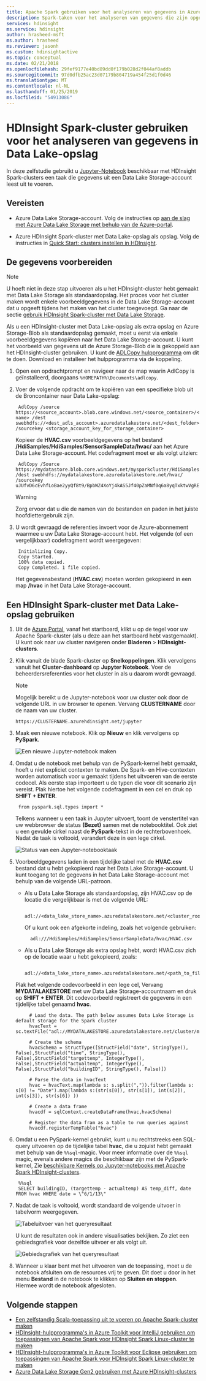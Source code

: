 ```yaml
---
title: Apache Spark gebruiken voor het analyseren van gegevens in Azure Data Lake Storage
description: Spark-taken voor het analyseren van gegevens die zijn opgeslagen in Azure Data Lake Storage uitvoeren
services: hdinsight
ms.service: hdinsight
author: hrasheed-msft
ms.author: hrasheed
ms.reviewer: jasonh
ms.custom: hdinsightactive
ms.topic: conceptual
ms.date: 02/21/2018
ms.openlocfilehash: 29fef9177e40bd89dd0f179b028d2f044af8addb
ms.sourcegitcommit: 97d0dfb25ac23d07179b804719a454f25d1f0d46
ms.translationtype: MT
ms.contentlocale: nl-NL
ms.lasthandoff: 01/25/2019
ms.locfileid: "54913086"
---
```

# <a name="use-hdinsight-spark-cluster-to-analyze-data-in-data-lake-storage"></a>HDInsight Spark-cluster gebruiken voor het analyseren van gegevens in Data Lake-opslag

In deze zelfstudie gebruikt u [Jupyter-Notebook](https://jupyter.org/) beschikbaar met HDInsight Spark-clusters een taak die gegevens uit een Data Lake Storage-account leest uit te voeren.

## <a name="prerequisites"></a>Vereisten

* Azure Data Lake Storage-account. Volg de instructies op [aan de slag met Azure Data Lake Storage met behulp van de Azure-portal](../../data-lake-store/data-lake-store-get-started-portal.md).

* Azure HDInsight Spark-cluster met Data Lake-opslag als opslag. Volg de instructies in [Quick Start: clusters instellen in HDInsight](../../storage/data-lake-storage/quickstart-create-connect-hdi-cluster.md).

    
## <a name="prepare-the-data"></a>De gegevens voorbereiden

> [!NOTE]  
> U hoeft niet in deze stap uitvoeren als u het HDInsight-cluster hebt gemaakt met Data Lake Storage als standaardopslag. Het proces voor het cluster maken wordt enkele voorbeeldgegevens in de Data Lake Storage-account dat u opgeeft tijdens het maken van het cluster toegevoegd. Ga naar de sectie [gebruik HDInsight Spark-cluster met Data Lake Storage](#use-an-hdinsight-spark-cluster-with-data-lake-store).

Als u een HDInsight-cluster met Data Lake-opslag als extra opslag en Azure Storage-Blob als standaardopslag gemaakt, moet u eerst via enkele voorbeeldgegevens kopiëren naar het Data Lake Storage-account. U kunt het voorbeeld van gegevens uit de Azure Storage-Blob die is gekoppeld aan het HDInsight-cluster gebruiken. U kunt de [ADLCopy hulpprogramma](https://aka.ms/downloadadlcopy) om dit te doen. Download en installeer het hulpprogramma via de koppeling.

1. Open een opdrachtprompt en navigeer naar de map waarin AdlCopy is geïnstalleerd, doorgaans `%HOMEPATH%\Documents\adlcopy`.

2. Voer de volgende opdracht om te kopiëren van een specifieke blob uit de Broncontainer naar Data Lake-opslag:

        AdlCopy /source https://<source_account>.blob.core.windows.net/<source_container>/<blob name> /dest swebhdfs://<dest_adls_account>.azuredatalakestore.net/<dest_folder>/ /sourcekey <storage_account_key_for_storage_container>

    Kopieer de **HVAC.csv** voorbeeldgegevens op het bestand **/HdiSamples/HdiSamples/SensorSampleData/hvac/** aan het Azure Data Lake Storage-account. Het codefragment moet er als volgt uitzien:

        AdlCopy /Source https://mydatastore.blob.core.windows.net/mysparkcluster/HdiSamples/HdiSamples/SensorSampleData/hvac/HVAC.csv /dest swebhdfs://mydatalakestore.azuredatalakestore.net/hvac/ /sourcekey uJUfvD6cEvhfLoBae2yyQf8t9/BpbWZ4XoYj4kAS5Jf40pZaMNf0q6a8yqTxktwVgRED4vPHeh/50iS9atS5LQ==

   > [!WARNING]  
   > Zorg ervoor dat u die de namen van de bestanden en paden in het juiste hoofdlettergebruik zijn.

3. U wordt gevraagd de referenties invoert voor de Azure-abonnement waarmee u uw Data Lake Storage-account hebt. Het volgende (of een vergelijkbaar) codefragment wordt weergegeven:

        Initializing Copy.
        Copy Started.
        100% data copied.
        Copy Completed. 1 file copied.

    Het gegevensbestand (**HVAC.csv**) moeten worden gekopieerd in een map **/hvac** in het Data Lake Storage-account.

## <a name="use-an-hdinsight-spark-cluster-with-data-lake-storage"></a>Een HDInsight Spark-cluster met Data Lake-opslag gebruiken

1. Uit de [Azure Portal](https://portal.azure.com/), vanaf het startboard, klikt u op de tegel voor uw Apache Spark-cluster (als u deze aan het startboard hebt vastgemaakt). U kunt ook naar uw cluster navigeren onder **Bladeren** > **HDInsight-clusters**.

2. Klik vanuit de blade Spark-cluster op **Snelkoppelingen**. Klik vervolgens vanuit het **Cluster-dashboard** op **Jupyter Notebook**. Voer de beheerdersreferenties voor het cluster in als u daarom wordt gevraagd.

   > [!NOTE]  
   > Mogelijk bereikt u de Jupyter-notebook voor uw cluster ook door de volgende URL in uw browser te openen. Vervang **CLUSTERNAME** door de naam van uw cluster.
   >
   > `https://CLUSTERNAME.azurehdinsight.net/jupyter`

3. Maak een nieuwe notebook. Klik op **Nieuw** en klik vervolgens op **PySpark**.

    ![Een nieuwe Jupyter-notebook maken](./media/apache-spark-use-with-data-lake-store/hdinsight-create-jupyter-notebook.png "Een nieuwe Jupyter-notebook maken")

4. Omdat u de notebook met behulp van de PySpark-kernel hebt gemaakt, hoeft u niet expliciet contexten te maken. De Spark- en Hive-contexten worden automatisch voor u gemaakt tijdens het uitvoeren van de eerste codecel. Als eerste stap importeert u de typen die voor dit scenario zijn vereist. Plak hiertoe het volgende codefragment in een cel en druk op **SHIFT + ENTER**.

        from pyspark.sql.types import *

    Telkens wanneer u een taak in Jupyter uitvoert, toont de venstertitel van uw webbrowser de status **(Bezet)** samen met de notebooktitel. Ook ziet u een gevulde cirkel naast de **PySpark**-tekst in de rechterbovenhoek. Nadat de taak is voltooid, verandert deze in een lege cirkel.

     ![Status van een Jupyter-notebooktaak](./media/apache-spark-use-with-data-lake-store/hdinsight-jupyter-job-status.png "Status van een Jupyter-notebooktaak")

5. Voorbeeldgegevens laden in een tijdelijke tabel met de **HVAC.csv** bestand dat u hebt gekopieerd naar het Data Lake Storage-account. U kunt toegang tot de gegevens in het Data Lake Storage-account met behulp van de volgende URL-patroon.

    * Als u Data Lake Storage als standaardopslag, zijn HVAC.csv op de locatie die vergelijkbaar is met de volgende URL:

            adl://<data_lake_store_name>.azuredatalakestore.net/<cluster_root>/HdiSamples/HdiSamples/SensorSampleData/hvac/HVAC.csv

        Of u kunt ook een afgekorte indeling, zoals het volgende gebruiken:

            adl:///HdiSamples/HdiSamples/SensorSampleData/hvac/HVAC.csv

    * Als u Data Lake Storage als extra opslag hebt, wordt HVAC.csv zich op de locatie waar u hebt gekopieerd, zoals:

            adl://<data_lake_store_name>.azuredatalakestore.net/<path_to_file>

     Plak het volgende codevoorbeeld in een lege cel, Vervang **MYDATALAKESTORE** met uw Data Lake Storage-accountnaam en druk op **SHIFT + ENTER**. Dit codevoorbeeld registreert de gegevens in een tijdelijke tabel genaamd **hvac**.

            # Load the data. The path below assumes Data Lake Storage is default storage for the Spark cluster
            hvacText = sc.textFile("adl://MYDATALAKESTORE.azuredatalakestore.net/cluster/mysparkcluster/HdiSamples/HdiSamples/SensorSampleData/hvac/HVAC.csv")

            # Create the schema
            hvacSchema = StructType([StructField("date", StringType(), False),StructField("time", StringType(), False),StructField("targettemp", IntegerType(), False),StructField("actualtemp", IntegerType(), False),StructField("buildingID", StringType(), False)])

            # Parse the data in hvacText
            hvac = hvacText.map(lambda s: s.split(",")).filter(lambda s: s[0] != "Date").map(lambda s:(str(s[0]), str(s[1]), int(s[2]), int(s[3]), str(s[6]) ))

            # Create a data frame
            hvacdf = sqlContext.createDataFrame(hvac,hvacSchema)

            # Register the data fram as a table to run queries against
            hvacdf.registerTempTable("hvac")

6. Omdat u een PySpark-kernel gebruikt, kunt u nu rechtstreeks een SQL-query uitvoeren op de tijdelijke tabel **hvac**, die u zojuist hebt gemaakt met behulp van de `%%sql`-magic. Voor meer informatie over de `%%sql` magic, evenals andere magics die beschikbaar zijn met de PySpark-kernel, Zie [beschikbare Kernels op Jupyter-notebooks met Apache Spark HDInsight-clusters](apache-spark-jupyter-notebook-kernels.md#parameters-supported-with-the-sql-magic).

        %%sql
        SELECT buildingID, (targettemp - actualtemp) AS temp_diff, date FROM hvac WHERE date = \"6/1/13\"

7. Nadat de taak is voltooid, wordt standaard de volgende uitvoer in tabelvorm weergegeven.

      ![Tabeluitvoer van het queryresultaat](./media/apache-spark-use-with-data-lake-store/jupyter-tabular-output.png "Tabeluitvoer van het queryresultaat")

     U kunt de resultaten ook in andere visualisaties bekijken. Zo ziet een gebiedsgrafiek voor dezelfde uitvoer er als volgt uit.

     ![Gebiedsgrafiek van het queryresultaat](./media/apache-spark-use-with-data-lake-store/jupyter-area-output.png "Gebiedsgrafiek van het queryresultaat")

8. Wanneer u klaar bent met het uitvoeren van de toepassing, moet u de notebook afsluiten om de resources vrij te geven. Dit doet u door in het menu **Bestand** in de notebook te klikken op **Sluiten en stoppen**. Hiermee wordt de notebook afgesloten.


## <a name="next-steps"></a>Volgende stappen

* [Een zelfstandig Scala-toepassing uit te voeren op Apache Spark-cluster maken](apache-spark-create-standalone-application.md)
* [HDInsight-hulpprogramma's in Azure Toolkit voor IntelliJ gebruiken om toepassingen van Apache Spark voor HDInsight Spark Linux-cluster te maken](apache-spark-intellij-tool-plugin.md)
* [HDInsight-hulpprogramma's in Azure Toolkit voor Eclipse gebruiken om toepassingen van Apache Spark voor HDInsight Spark Linux-cluster te maken](apache-spark-eclipse-tool-plugin.md)
* [Azure Data Lake Storage Gen2 gebruiken met Azure HDInsight-clusters](../hdinsight-hadoop-use-data-lake-storage-gen2.md)
